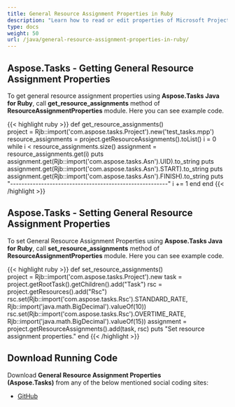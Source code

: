 ```yaml
---
title: General Resource Assignment Properties in Ruby
description: "Learn how to read or edit properties of Microsoft Project (MPP/XML) resource assignments using Aspose.Tasks Java for Ruby."
type: docs
weight: 50
url: /java/general-resource-assignment-properties-in-ruby/
---
```


## **Aspose.Tasks - Getting General Resource Assignment Properties**
To get general resource assignment properties using **Aspose.Tasks Java for Ruby**, call **get_resource_assignments** method of **ResourceAssignmentProperties** module. Here you can see example code.

{{< highlight ruby >}}
 def get_resource_assignments()  
    project = Rjb::import('com.aspose.tasks.Project').new('test_tasks.mpp')
    resource_assignments = project.getResourceAssignments().toList()
    i = 0
    while i < resource_assignments.size()
      assignment = resource_assignments.get(i)
      puts assignment.get(Rjb::import('com.aspose.tasks.Asn').UID).to_string
      puts assignment.get(Rjb::import('com.aspose.tasks.Asn').START).to_string
      puts assignment.get(Rjb::import('com.aspose.tasks.Asn').FINISH).to_string
      puts "--------------------------------------------------------"
      i += 1
    end
end
{{< /highlight >}}

## **Aspose.Tasks - Setting General Resource Assignment Properties**
To set General Resource Assignment Properties using **Aspose.Tasks Java for Ruby**, call **set_resource_assignments** method of **ResourceAssignmentProperties** module. Here you can see example code.

{{< highlight ruby >}}
def set_resource_assignments()  
    project = Rjb::import('com.aspose.tasks.Project').new
    task = project.getRootTask().getChildren().add("Task")
    rsc = project.getResources().add("Rsc")
    rsc.set(Rjb::import('com.aspose.tasks.Rsc').STANDARD_RATE, Rjb::import('java.math.BigDecimal').valueOf(10))
    rsc.set(Rjb::import('com.aspose.tasks.Rsc').OVERTIME_RATE, Rjb::import('java.math.BigDecimal').valueOf(15))
    assignment = project.getResourceAssignments().add(task, rsc)
    puts "Set resource assignment properties."
end
{{< /highlight >}}

## **Download Running Code**
Download **General Resource Assignment Properties (Aspose.Tasks)** from any of the below mentioned social coding sites:

- [GitHub](https://github.com/aspose-tasks/Aspose.Tasks-for-Java/blob/master/Plugins/Aspose_Tasks_Java_for_Ruby/lib/asposetasksjava/ResourceAssignments/resourceassignmentproperties.rb)
